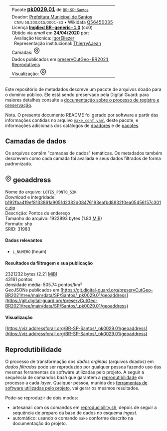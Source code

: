 <aside>
<table align="right" style="padding: 1em">
<tr><td>Pacote <a target="_git" title="link canônico para o git deste pacote" href="https://git.digital-guard.org/preserv-BR/blob/main/data/SP/Santos/_pk0029.01"><big><b>pk0029.01</b></big></a> de <small><a target="_osmcodes" title="Jurisdição" href="https://osm.codes/BR-SP-Santos">BR-SP-Santos</a></small>
</td></tr>
<tr><td>
Doador: <a rel="external" target="_doador" href="https://www.santos.sp.gov.br/">Prefeitura Municipal de Santos</a>
<br/>&nbsp; <small>CNPJ 58.200.015/0001-83</small> • Wikidata <a rel="external" target="_doador" title="link descritor Wikidata do doador" href="https://www.wikidata.org/wiki/Q56450035">Q56450035</a></small><br/>
Licença <a rel="external" target="_doador" href="https://git.digital-guard.org/licenses/blob/master/reports/implied-br-generic-v1.md"><b>Implied BR-generic-1.0</b></a> (cc0)<br/>
Obtido via <i>email</i> em <b>24/04/2020</b> por:
<br/>&nbsp; Avaliação técnica: <a rel="external" target="_gitPerson" title="usuário Git" href="https://github.com/IgorEliezer">IgorEliezer</a>
<br/>&nbsp; Representação institucional: <a rel="external" target="_gitPerson" title="usuário Git" href="https://github.com/ThierryAJean">ThierryAJean</a><br/>
</td></tr>
<tr><td>Camadas: <a title="geoaddress" href="#-geoaddress"><img src="https://raw.githubusercontent.com/digital-guard/preserv/main/docs/assets/layerIcon-geoaddress.png" alt="geoaddress" width="20"/></a> </td></tr>
<tr><td>Dados publicados em <a href="https://git.digital-guard.org/preservCutGeo-BR2021/tree/main/data/SP/Santos/_pk0029.01">preservCutGeo-BR2021</a><br/><a href="#reprodutibilidade">Reprodutíveis</a></td></tr>
<tr><td>Visualização: <a title="geoaddress" href="https://viz.addressforall.org/BR-SP-Santos/_pk0029.01/geoaddress"><img src="https://raw.githubusercontent.com/digital-guard/preserv/main/docs/assets/layerIcon-geoaddress.png" alt="geoaddress" width="20"/></a> </td></tr>
</table>
</aside>

<section>

Este repositório de metadados descreve um pacote de arquivos doado para o domínio público. Ele está sendo preservado pela Digital Guard: para maiores detalhes consulte a [documentação sobre o processo de registro e preservação](https://wiki.addressforall.org/doc/Documentação_Digital-guard).

Nota. O presente documento README foi gerado por software a partir das informações contidas no arquivo [`make_conf.yaml`](https://git.digital-guard.org/preserv-BR/blob/main/data/SP/Santos/_pk0029.01/make_conf.yaml) deste pacote, e informações adicionais dos catálogos de [doadores](https://git.digital-guard.org/preserv-BR/blob/main/data/donor.csv) e de [pacotes](https://git.digital-guard.org/preserv-BR/blob/main/data/donatedPack.csv).

# Camadas de dados

Os arquivos contêm "camadas de dados" temáticas. Os metadados também descrevem como cada camada foi avaliada e seus dados filtrados de forma padronizada.

## <img src="https://raw.githubusercontent.com/digital-guard/preserv/main/docs/assets/layerIcon-geoaddress.png" alt="geoaddress" width="20"/> geoaddress

Nome do arquivo: `LOTES_PONTO_S2K`<br/>*Download* e integridade: [b192fba419ef8133861a9051d2382d08476193eafbd8932f0ea05456157c301c.zip](http://dl.digital-guard.org/b192fba419ef8133861a9051d2382d08476193eafbd8932f0ea05456157c301c.zip)<br/>Descrição: Pontos de endereço<br/>Tamanho do arquivo: 1922893 bytes (1.83 <abbr title="mebibyte">MiB</abbr>)<br/>Formato: shp<br/>SRID: 31983

#### Dados relevantes
* `L_NUMERO` (hnum)

#### Resultados da filtragem e sua publicação
2321232 bytes (2.21 <abbr title="mebibyte">MiB</abbr>)<br/>43161 pontos<br/>densidade média: 505.74 pontos/km²<br/>GeoJSONs publicados em [https://git.digital-guard.org/preservCutGeo-BR2021/tree/main/data/SP/Santos/_pk0029.01/geoaddress](https://git.digital-guard.org/preservCutGeo-BR2021/tree/main/data/SP/Santos/_pk0029.01/geoaddress)

#### Visualização
[https://viz.addressforall.org/BR-SP-Santos/_pk0029.01/geoaddress](https://viz.addressforall.org/BR-SP-Santos/_pk0029.01/geoaddress)

</section>
<section>

# Reprodutibilidade

O processo de transformação dos *dados orginais* (arquivos doados) em *dados filtrados* pode ser reproduzido por qualquer pessoa fazendo uso das mesmas ferramentas de software utilizadas pelo projeto. A seguir a sequência de comandos *bash* que garantem a [reprodutibilidade](https://en.wikipedia.org/wiki/Reproducibility) do processo a cada *layer*. Qualquer pessoa, munida dos [ferramentas de software utilizadas pelo projeto](https://git.AddressForAll.org/suporte/blob/master/docs/pt/infra.md#ambientes-e-ferramentas-de-uso-geral), vai gerar os mesmos resultados.

Pode-se reproduzir de dois modos:
* artesanal: com os comandos em [reproducibility.sh](https://git.digital-guard.org/preserv-BR/blob/main/data/SP/Santos/_pk0029.01/reproducibility.sh), depois de seguir a sequência de preparo da base de dados no esquema *ingest*.
* automático: usando o comando `make` conforme descrito na documentação do projeto.

</section>


